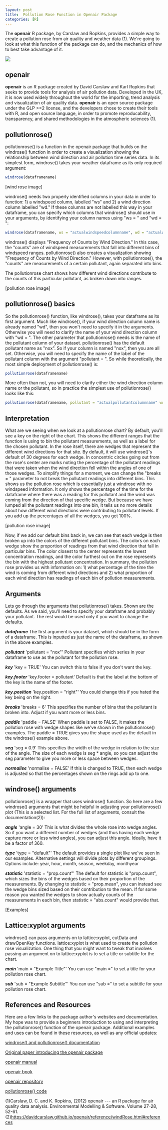 ```yaml
---
layout: post
title:  Pollution Rose Function in Openair Package
categories: [R]
---
```



The **openair** R package, by Carslaw and Ropkins, provides a simple way to create a pollution rose from air quality and weather data (1). We're going to look at what this function of the package can do, and the mechanics of how to best take advantage of it. 

<img src = "https://oroconnor.github.io/td/images/pollutionrose/ExampleJuly4PollutionRoseDec10.pdf">

## openair

**openair** is an R package created by David Carslaw and Karl Ropkins that seeks to provide tools for analysis of air pollution data. Developed in the UK, it is now used widely throughout the world for the importing, trend analysis and visualization of air quality data. **openair** is an open source package under the GLP >=2 license, and the developers chose to create their tools with R, and open source language, in order to promote reproducability, transparency, and shared methodologies in the atmospheric sciences (1).

## pollutionrose()

pollutionrose() is a function in the openair package that builds on the windrose() function in order to create a visualization showing the relationship between wind direction and air pollution time series data. In its simplest form, windrose() takes your weather dataframe as its only required argument:

```r
windrose(dataframename)
```
[wind rose image]

windrose() needs two properly identified columns in your data in order to function: 1) a windspeed column, labelled "ws" and 2) a wind direction column labelled "wd." If these columns are not labelled this way in your dataframe, you can specify which columns that windrose() should use in your arguments, by identifying your column names using "ws = " and "wd = ":

```r
windrose(dataframename, ws = "actualwindspeedcolumnname", wd = "actualwinddirectioncolumnname")
```

windrose() displays "Frequency of Counts by Wind Direction." In this case, the "counts" are of windspeed measurements that fall into different bins of windspeed ranges. pollutionrose() also creates a visualization showing "Frequency of Counts by Wind Direction." However, with pollutionrose(), the "counts" are measurements of a certain pollutant, again separated into bins. 

The pollutionrose chart shows how different wind directions contribute to the counts of this particular pollutant, as broken down into ranges. 

[pollution rose image]

## pollutionrose() basics

So the pollutionrose() function, like windrose(), takes your dataframe as its first argument. Much like windrose(), if your wind direction column name is already named "wd", then you won't need to specify it in the arguments. Otherwise you will need to clarify the name of your wind direction column with "wd = ". 
The other parameter that pollutionrose() needs is the name of the pollutant column of your dataset. pollutionrose() has the default pollutant name as "nox". So if your column is named "nox", then you are all set. Otherwise, you will need to specify the name of the label of the pollutant column with the argument "pollutant = ". So while theoretically, the most simple deployment of pollutionrose() is:

```r
pollutionrose(dataframename)
```
More often than not, you will need to clarify either the wind direction column name or the pollutant, so in practice the simplest use of pollutionrose() looks like this:

```r
pollutionrose(dataframename, pollutant = "actualpollutantcolumnname" wd = "actualwinddirectioncolumnname")
```

## Interpretation

What are we seeing when we look at a pollutionrose chart? By default, you'll see a key on the right of the chart. This shows the different ranges that the function is using to bin the pollutant measurements, as well as a label for the chosen pollutant. 
In the rose itself, there are wedges that represent the different wind directions for that site. By default, it will use windrose()'s default of 30 degrees for each wedge. 
In concentric circles going out from the rose's center are marks noting the percentage of the pollutant readings that were taken when the wind direction fell within the angles of one of those wedges. To simplify things for a moment, we can change the "breaks = " parameter to not break the pollutant readings into different bins. This shows us the pollution rose which is essentially just a windrose with no windspeed information. It only shows the percentage of the time for the dataframe where there was a reading for this pollutant and the wind was coming from the direction of that specific wedge. But because we have lumped all the pollutant readings into one bin, it tells us no more details about how different wind directions were contributing to pollutant levels. 
If you add up the percentages of all the wedges, you get 100%. 

[pollution rose image]

Now, if we add our default bins back in, we can see that each wedge is then broken up into the colors of the different pollutant bins. The colors on each wedge show the proportion of readings from that wind direction that fall in particular bins. The color closest to the center represents the lowest concentration readings, and the color furthest out on the rose represents the bin with the highest pollutant concentration. 
In summary, the pollution rose provides us with information on: 1) what percentage of the time the wind is coming from different wind directions and 2) what proportion of each wind direction has readings of each bin of pollution measurements. 

## Arguments 

Lets go through the arguments that pollutionrose() takes. Shown are the defaults. As we said, you'll need to specify your dataframe and probably your pollutant. The rest would be used only if you want to change the defaults. 

***dataframe*** The first argument is your dataset, which should be in the form of a dataframe. This is inputted as just the name of the dataframe, as shown in the above examples. 

***pollutant*** 'pollutant = "nox"' Pollutant specifies which series in your dataframe to use as the pollutant for the pollution rose. 

***key*** 'key = TRUE' You can switch this to false if you don't want the key. 

***key.footer*** 'key.footer = pollutant' Default is that the label at the bottom of the key is the name of the footer. 

***key.position*** 'key.position = "right"' You could change this if you hated the key being on the right. 

***breaks*** 'breaks = 6' This specifies the number of bins that the pollutant is broken into. Adjust if you want more or less bins.

***paddle*** 'paddle = FALSE' When paddle is set to FALSE, it makes the pollution rose with wedge shapes like we've shown in the pollutionrose() examples. The paddle = TRUE gives you the shape used as the default in the windrose() example above. 

***seg*** 'seg = 0.9' This specifies the width of the wedge in relation to the size of the angle. The size of each wedge is seg * angle, so you can adjust the seg parameter to give you more or less space between wedges. 

***normalise*** 'normalise = FALSE' If this is changed to TRUE, then each wedge is adjusted so that the percentages shown on the rings add up to one. 


## windrose() arguments
pollutionrose() is a wrapper that uses windrose() function. So here are a few windrose() arguments that might be helpful in adjusting your pollutionrose() plot (This is a selected list. For the full list of arguments, consult the documentation(2)):

***angle*** 'angle = 30' This is what divides the whole rose into wedge angles. So if you want a different number of wedges (and thus having each wedge capture more or less wind angles), you can adjust this angle. Ideally, have it be a factor of 360. 

***type*** 'type = "default"' The default provides a single plot like we've seen in our examples. Alternative settings will divide plots by different groupings. Options include: year, hour, month, season, weekday, monthyear

***statistic*** 'statistic = "prop.count"' The default for statistic is "prop.count", which sizes the bins of the wedges based on their proportion of the measurements. By changing to statistic = "prop.mean", you can instead see the wedge bins sized based on their contribution to the mean. If for some reason you wanted the wedges to show actually counts of the measurements in each bin, then statistic = "abs.count" would provide that. 


[Examples]


## Lattice:xyplot arguments
windrose() can pass arguments on to lattice:xyplot, cutData and drawOpenKey functions. lattice:xyplot is what used to create the pollution rose visualization. One thing that you might want to tweak that involves passing an argument on to lattice:xyplot is to set a title or subtitle for the chart. 

***main*** 'main = "Example Title"' You can use "main =" to set a title for your pollution rose chart. 

***sub*** 'sub = "Example Subtitle"' You can use "sub =" to set a subtitle for your pollution rose chart. 

## References and Resources 

Here are a few links to the package author's websites and documentation. My hope was to provide a beginners introduction to using and interpreting the pollutionrose() function of the openair package. Additional examples and uses can be found in these resources, as well as any official updates:


[windrose() and pollutionrose() documentation](https://davidcarslaw.github.io/openair/reference/windRose.html#details)

[Original paper introducing the openair package](https://www.researchgate.net/publication/235961430_openair_---_An_R_package_for_air_quality_data_analysis)

[openair manual](http://www.dca.iag.usp.br/material/ritaynoue/PAE/aula_R/apostilas/OpenAir_Manual.pdf)

[openair book](https://bookdown.org/david_carslaw/openair/)

[openair repository](https://github.com/davidcarslaw/openair)

[pollutionrose() code](https://github.com/davidcarslaw/openair/blob/master/R/windRose.R)



(1)Carslaw, D. C. and K. Ropkins, (2012) openair --- an R package for air quality data analysis. Environmental Modelling & Software. Volume 27-28, 52-61.
(2)https://davidcarslaw.github.io/openair/reference/windRose.html#references
